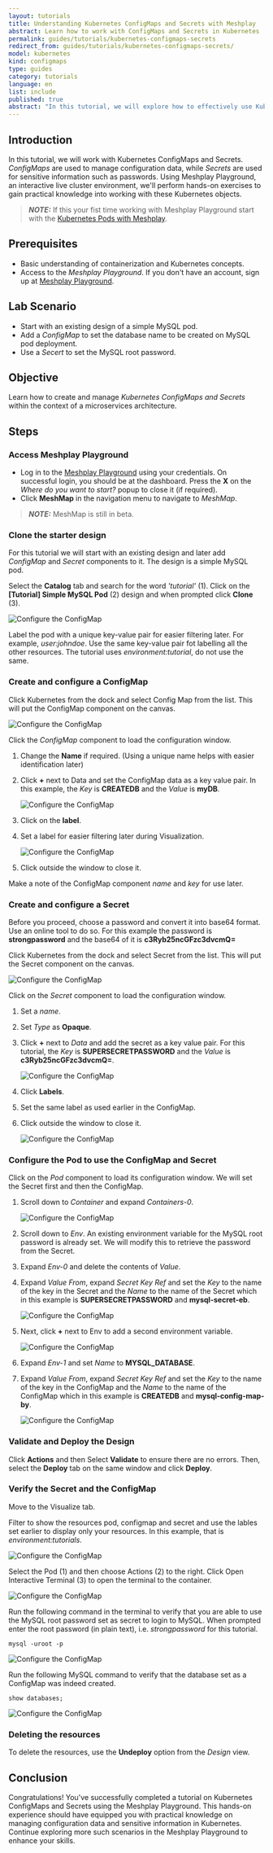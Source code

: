 ```yaml
---
layout: tutorials
title: Understanding Kubernetes ConfigMaps and Secrets with Meshplay
abstract: Learn how to work with ConfigMaps and Secrets in Kubernetes
permalink: guides/tutorials/kubernetes-configmaps-secrets
redirect_from: guides/tutorials/kubernetes-configmaps-secrets/
model: kubernetes
kind: configmaps
type: guides
category: tutorials
language: en
list: include
published: true
abstract: "In this tutorial, we will explore how to effectively use Kubernetes ConfigMaps and Secrets for managing configuration data and sensitive information. Leveraging Meshplay Playground, an interactive live cluster environment, we'll perform hands-on labs to understand the practical aspects of working with ConfigMaps and Secrets in Kubernetes."
---
```


## Introduction

In this tutorial, we will work with Kubernetes ConfigMaps and Secrets. _ConfigMaps_ are used to manage configuration data, while _Secrets_ are used for sensitive information such as passwords. Using Meshplay Playground, an interactive live cluster environment, we'll perform hands-on exercises to gain practical knowledge into working with these Kubernetes objects.

> **_NOTE:_** If this your fist time working with Meshplay Playground start with the [Kubernetes Pods with Meshplay](./kubernetes-pods.md).

## Prerequisites

- Basic understanding of containerization and Kubernetes concepts.
- Access to the _Meshplay Playground_. If you don't have an account, sign up at [Meshplay Playground](https://play.meshplay.io/).

## Lab Scenario

 - Start with an existing design of a simple MySQL pod. 
 - Add a _ConfigMap_ to set the database name to be created on MySQL pod deployment.
 - Use a _Secert_ to set the MySQL root password.

## Objective

Learn how to create and manage _Kubernetes ConfigMaps and Secrets_ within the context of a microservices architecture.

## Steps

### Access Meshplay Playground

- Log in to the [Meshplay Playground](http://playground.meshplay.io/) using your credentials. On successful login, you should be at the dashboard. Press the **X** on the _Where do you want to start?_ popup to close it (if required).
- Click **MeshMap** in the navigation menu to navigate to _MeshMap_.

> **_NOTE:_** MeshMap is still in beta.

### Clone the starter design

For this tutorial we will start with an existing design and later add _ConfigMap_ and _Secret_ components to it. The design is a simple MySQL pod.

Select the **Catalog** tab and search for the word _'tutorial'_ (1). Click on the **[Tutorial] Simple MySQL Pod** (2) design and when prompted click **Clone** (3).

![Configure the ConfigMap](./screenshots/2024-04-17_20-01.png)

Label the pod with a unique key-value pair for easier filtering later. For example, _user:johndoe_. Use the same key-value pair fot labelling all the other resources. The tutorial uses _environment:tutorial_, do not use the same.


### Create and configure a ConfigMap

Click Kubernetes from the dock and select Config Map from the list. This will put the ConfigMap component on the canvas.  

![Configure the ConfigMap](./screenshots/2024-04-16_18-03.png)

Click the _ConfigMap_ component to load the configuration window.

 1. Change the **Name** if required. (Using a unique name helps with easier identification later)
 2. Click **+** next to Data and set the ConfigMap data as a key value pair. In this example, the _Key_ is **CREATEDB** and the _Value_ is **myDB**.

    ![Configure the ConfigMap](./screenshots/2024-04-16_00-13.png)

 3. Click on the **label**.
 4. Set a label for easier filtering later during Visualization.

    ![Configure the ConfigMap](./screenshots/2024-04-16_00-18.png)

 5. Click outside the window to close it. 

Make a note of the ConfigMap component _name_ and _key_ for use later.


### Create and configure a Secret

 Before you proceed, choose a password and convert it into base64 format. Use an online tool to do so. For this example the password is **strongpassword** and the base64 of it is **c3Ryb25ncGFzc3dvcmQ=**

Click Kubernetes from the dock and select Secret from the list. This will put the Secret component on the canvas.  

![Configure the ConfigMap](./screenshots/2024-04-16_18-19.png)

Click on the _Secret_ component to load the configuration window.

 1. Set a _name_.
 2. Set _Type_ as **Opaque**.
 3. Click **+** next to _Data_ and add the secret as a key value pair. For this tutorial, the _Key_ is **SUPERSECRETPASSWORD** and the _Value_ is **c3Ryb25ncGFzc3dvcmQ=**.

    ![Configure the ConfigMap](./screenshots/2024-04-16_18-25.png)

 4. Click **Labels**.
 5. Set the same label as used earlier in the ConfigMap.
 6. Click outside the window to close it.

    ![Configure the ConfigMap](./screenshots/2024-04-16_18-26.png)

### Configure the Pod to use the ConfigMap and Secret

Click on the _Pod_ component to load its configuration window. We will set the Secret first and then the ConfigMap. 

 1. Scroll down to _Container_ and expand _Containers-0_.

    ![Configure the ConfigMap](./screenshots/2024-04-16_00-42.png)

 2. Scroll down to _Env_. An existing environment variable for the MySQL root password is already set. We will modify this to retrieve the password from the Secret.
 3. Expand _Env-0_ and delete the contents of _Value_.
 4. Expand _Value From_, expand _Secret Key Ref_ and set the _Key_ to the name of the key in the Secret and the _Name_ to the name of the Secret which in this example is **SUPERSECRETPASSWORD** and **mysql-secret-eb**.

    ![Configure the ConfigMap](./screenshots/2024-04-16_00-56.png)

 5. Next, click **+** next to Env to add a second environment variable. 

    ![Configure the ConfigMap](./screenshots/2024-04-16_00-57.png)

 6. Expand _Env-1_ and set _Name_ to **MYSQL_DATABASE**.
 7. Expand _Value From_, expand _Secret Key Ref_ and set the _Key_ to the name of the key in the ConfigMap and the _Name_ to the name of the ConfigMap which in this example is **CREATEDB** and **mysql-config-map-by**.

    ![Configure the ConfigMap](./screenshots/2024-04-16_01-00.png)


### Validate and Deploy the Design

Click **Actions** and then Select **Validate** to ensure there are no errors. Then, select the **Deploy** tab on the same window and click **Deploy**.

### Verify the Secret and the ConfigMap

Move to the Visualize tab.

Filter to show the resources pod, configmap and secret and use the lables set earlier to display only your resources. In this example, that is _environment:tutorials_.

![Configure the ConfigMap](./screenshots/2024-04-16_01-19.png)

Select the Pod (1) and then choose Actions (2) to the right. Click Open Interactive Terminal (3) to open the terminal to the container.

![Configure the ConfigMap](./screenshots/2024-04-16_01-25.png)

Run the following command in the terminal to verify that you are able to use the MySQL root password set as secret to login to MySQL. When prompted enter the root password (in plain text), i.e. _strongpassword_ for this tutorial.

`mysql -uroot -p` 

![Configure the ConfigMap](./screenshots/2024-04-16_01-27.png)

Run the following MySQL command to verify that the database set as a ConfigMap was indeed created.

`show databases;`

![Configure the ConfigMap](./screenshots/2024-04-16_01-29.png)

### Deleting the resources

To delete the resources, use the **Undeploy** option from the _Design_ view.


## Conclusion
Congratulations! You've successfully completed a tutorial on Kubernetes ConfigMaps and Secrets using the Meshplay Playground. This hands-on experience should have equipped you with practical knowledge on managing configuration data and sensitive information in Kubernetes. Continue exploring more such scenarios in the Meshplay Playground to enhance your skills.
